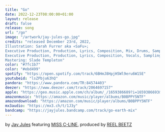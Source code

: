 ```yaml
---
title: "Go"
date: 2022-12-23T08:00:00+01:00
layout: release
draft: false
release: song
url: "/go"
image: "/artwork/jay-jules-go.jpg"
credits: "released December 23rd, 2022,
Illustration: Sarah Furrer aka «SaFu»;
Executive Production, Production, Lyrics, Composition, Mix, Drums, Sampling, Bass, Keys, Percussion: REEL BEETZ;
Executive Production, Production, Lyrics, Composition, Vocals, Sampling, Bass, Keys, Guitars, Percussion: Jay Jules;
Mastering: Slade Templeton"
color: "#7fc1b7"
color: "#ebd499"
spotify: "https://open.spotify.com/track/6BHmJ8HpjH5Wl9eru6W15E"
youtubeid: "lsZPbju63hQ"
pandora: "https://www.pandora.com/TR:84574403"
deezer: "https://www.deezer.com/track/2064697157"
apple: "https://geo.music.apple.com/ch/album/_/1659386689?i=1659386693&mt=1&app=music&ls=1&at=1000lHKX&ct=odesli_http&itscg=30200&itsct=odsl_m"
amazonmusic: "https://amazon.com/music/player/albums/B0BPPY5NTF"
amazondownload: "https://amazon.com/music/player/albums/B0BPPY5NTF"
mx3audio: "https://mx3.ch/t/1J3y"
bandcamp: "https://jayjules.bandcamp.com/track/go-earth-mix"
---
```


by [Jay Jules](https://jayjules.net) featuring [MISS C-LINE](https://instagram.com/missclineofficial), produced by [REEL BEETZ](https://reelbeetz.ch)
